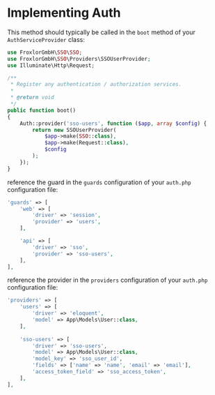 # Implementing Auth

This method should typically be called in the `boot` method of your `AuthServiceProvider` class:

```php
use FroxlorGmbH\SSO\SSO;
use FroxlorGmbH\SSO\Providers\SSOUserProvider;
use Illuminate\Http\Request;

/**
 * Register any authentication / authorization services.
 *
 * @return void
 */
public function boot()
{
    Auth::provider('sso-users', function ($app, array $config) {
        return new SSOUserProvider(
            $app->make(SSO::class),
            $app->make(Request::class),
            $config
        );
    });
}
```

reference the guard in the `guards` configuration of your `auth.php` configuration file:

```php
'guards' => [
    'web' => [
        'driver' => 'session',
        'provider' => 'users',
    ],

    'api' => [
        'driver' => 'sso',
        'provider' => 'sso-users',
    ],
],
```

reference the provider in the `providers` configuration of your `auth.php` configuration file:

```php
'providers' => [
    'users' => [
        'driver' => 'eloquent',
        'model' => App\Models\User::class,
    ],
    
    'sso-users' => [
        'driver' => 'sso-users',
        'model' => App\Models\User::class,
        'model_key' => 'sso_user_id',
        'fields' => ['name' => 'name', 'email' => 'email'],
        'access_token_field' => 'sso_access_token',
    ],
],
```
